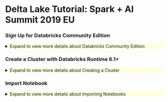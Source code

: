 # Delta Lake Tutorial: Spark + AI Summit 2019 EU

### Sign Up for Databricks Community Edition

<details>
<summary style="background-color: #ffffe0;">Expand to view more details about Databricks Community Edition</summary>

&nbsp;<br/>&nbsp;
Start by signing up for **Databricks Community Edition** by going to [databricks.com/try](https://databricks.com/try) and choose *Community Edition*.  

![ ](img/Get-Started-DBCE-01.png)

Note, the **Community Edition** link is on the right side with the *white* **Get Started** button (i.e. *not* the green button).   This is a free edition of Databricks and does not require your credit card.  


![ ](img/Get-Started-DBCE-02.png)

Next, sign up for **Databricks Community Edition (DBCE)** by filling out the form (note, no credit card is required).  Once you sign up, verify your account by going to your email account that you filled out in the preceding form.  Once your account is validated, go to DBCE which should look similar to below.

![ ](img/Get-Started-DBCE-03.png)

Once you log in, you will view the Databricks workspace similar to the screenshot below.

![ ](img/Get-Started-DBCE-04.png)
</details>

### Create a Cluster with Databricks Runtime 6.1+

<details>
<summary style="background-color: #ffffe0;">Expand to view more details about Creating a Cluster</summary>

&nbsp;<br/>&nbsp;
Start by clicking the *Create Cluster* on the left pane.

![](img/Create-Cluster-01.png)

This will bring up the *Create Cluster* dialog as noted in the following screenshot.

![](img/Create-Cluster-02.png)

Fill in the **name** of your cluster as well as the *Databricks Runtime Version* - choose the **6.1 Beta** runtime.

![](img/Create-Cluster-03.png) 

Click on **Create Cluster** and then your cluster will be up and running.

![](img/Create-Cluster-04.png) 

Note, within DBCE, you can only create one cluster at a time.  If one already exists, you will need to either use it or create a new one.

</details>


### Import Notebook

<details>
<summary style="background-color: #ffffe0;">Expand to view more details about Importing Notebooks</summary>

&nbsp;<br/>&nbsp;
For these next steps, we will import the following notebook so keep the following link(s) handy:

| Notebook                       | Notebook Link                                          |
| ------------------------------ | ------------------------------------------------------ |
| 01 - Delta Lake Primer         | [https://dbricks.co/dlw-01](https://dbricks.co/dlw-01) |
| 02 - Delta Lake + ML           | [https://dbricks.co/dlw-02](https://dbricks.co/dlw-02) |
| 03 - Delta Lake + ML (XGBoost) | [https://dbricks.co/dlw-03](https://dbricks.co/dlw-03) |



Start by opening up one of the notebooks in the preceding link.   Click on the **Import Notebook** on the top right of the window. 

![](img/Import-Notebook-01.png)



It will open up the **Import Notebook** dialog similar to the screenshot below.

![](img/Import-Notebook-03.png)

Copy the notebook URL.

Then go back to your workspace, *right click* and then choose **Import**.

![](img/Import-Notebook-04.png)



This will open up the *Import Notebooks* dialog in the Databricks workspace.  

![](img/Import-Notebook-05.png)



Paste the notebook URL you had copied from two screens prior into the *Import Notebooks* dialog.

![](img/Import-Notebook-06.png)



Once you have imported the notebook, your screen should similar to the view below.  In the case of the *Delta Lake Primer* notebook, the three errors you are seeing on the right side are *by design*.  

![](img/Import-Notebook-07.png)

</details>

